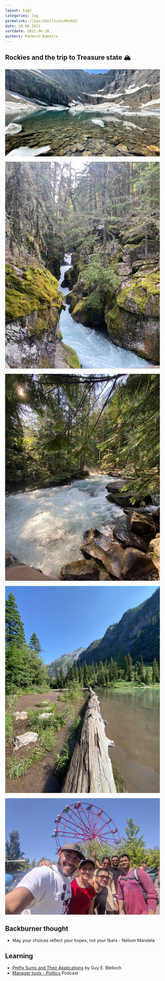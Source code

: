 ```yaml
---
layout: logs
categories: log
permalink: /logs/2021/June/Week5/
date: 28-06-2021
sortdate: 2021-06-28
authors: Pankesh Bamotra
---
```


## Rockies and the trip to Treasure state 🏔
![Iceberg lake, Many glacier, MT!](/_assets/images/glaciernationalpark/IMG_6150-min.jpg "Iceberg lake, Many glacier, MT")
<br/>

![Avalanche trail, MT!](/_assets/images/glaciernationalpark/IMG_7538-min.jpg "Avalanche trail I, MT")
<br/>

![Avalanche trail, MT!](/_assets/images/glaciernationalpark/IMG_7563-min.jpg "Avalanche trail II, MT")
<br/>

![Avalanche trail, MT!](/_assets/images/glaciernationalpark/IMG_7579-min.jpg "Avalanche trail III, MT")
<br/>

![Silverwood theme park, Athol, ID!](/_assets/images/glaciernationalpark/IMG_7580-min.jpeg "Silverwood theme park, Athol, ID")

## Backburner thought
- May your choices reflect your hopes, not your fears - Nelson Mandela

## Learning
- [Prefix Sums and Their Applications](https://www.cs.cmu.edu/~guyb/papers/Ble93.pdf) by Guy E. Blelloch
- [Manager tools - Politics](https://www.manager-tools.com/map-universe/politics#) Podcast


